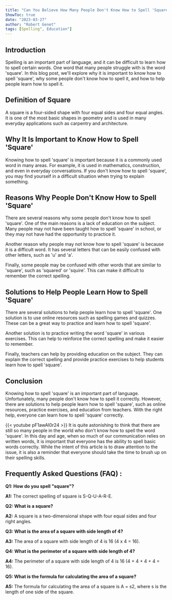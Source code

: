```yaml
---
title: "Can You Believe How Many People Don't Know How to Spell 'Square'?!"
ShowToc: true 
date: "2023-03-27"
author: "Robert Genet" 
tags: [Spelling", Education"]
---
```

## Introduction

Spelling is an important part of language, and it can be difficult to learn how to spell certain words. One word that many people struggle with is the word 'square'. In this blog post, we'll explore why it is important to know how to spell 'square', why some people don't know how to spell it, and how to help people learn how to spell it.

## Definition of Square

A square is a four-sided shape with four equal sides and four equal angles. It is one of the most basic shapes in geometry and is used in many everyday applications such as carpentry and architecture.

## Why It Is Important to Know How to Spell 'Square'

Knowing how to spell 'square' is important because it is a commonly used word in many areas. For example, it is used in mathematics, construction, and even in everyday conversations. If you don't know how to spell 'square', you may find yourself in a difficult situation when trying to explain something.

## Reasons Why People Don't Know How to Spell 'Square'

There are several reasons why some people don't know how to spell 'square'. One of the main reasons is a lack of education on the subject. Many people may not have been taught how to spell 'square' in school, or they may not have had the opportunity to practice it.

Another reason why people may not know how to spell 'square' is because it is a difficult word. It has several letters that can be easily confused with other letters, such as 'u' and 'a'. 

Finally, some people may be confused with other words that are similar to 'square', such as 'squared' or 'squire'. This can make it difficult to remember the correct spelling.

## Solutions to Help People Learn How to Spell 'Square'

There are several solutions to help people learn how to spell 'square'. One solution is to use online resources such as spelling games and quizzes. These can be a great way to practice and learn how to spell 'square'.

Another solution is to practice writing the word 'square' in various exercises. This can help to reinforce the correct spelling and make it easier to remember.

Finally, teachers can help by providing education on the subject. They can explain the correct spelling and provide practice exercises to help students learn how to spell 'square'.

## Conclusion

Knowing how to spell 'square' is an important part of language. Unfortunately, many people don't know how to spell it correctly. However, there are solutions to help people learn how to spell 'square', such as online resources, practice exercises, and education from teachers. With the right help, everyone can learn how to spell 'square' correctly.

{{< youtube pF1awAI0r24 >}} 
It is quite astonishing to think that there are still so many people in the world who don't know how to spell the word 'square'. In this day and age, when so much of our communication relies on written words, it is important that everyone has the ability to spell basic words correctly. While the intent of this article is to draw attention to the issue, it is also a reminder that everyone should take the time to brush up on their spelling skills.

## Frequently Asked Questions (FAQ) :
**Q1: How do you spell "square"?**

**A1:** The correct spelling of square is S-Q-U-A-R-E.

**Q2: What is a square?**

**A2:** A square is a two-dimensional shape with four equal sides and four right angles.

**Q3: What is the area of a square with side length of 4?**

**A3:** The area of a square with side length of 4 is 16 (4 x 4 = 16).

**Q4: What is the perimeter of a square with side length of 4?**

**A4:** The perimeter of a square with side length of 4 is 16 (4 + 4 + 4 + 4 = 16).

**Q5: What is the formula for calculating the area of a square?**

**A5:** The formula for calculating the area of a square is A = s2, where s is the length of one side of the square.





